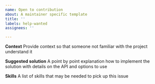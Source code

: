```yaml
---
name: Open to contribution
about: A maintainer specific template
title: ''
labels: help-wanted 
assignees: ''

---
```


**Context**
Provide context so that someone not familiar with the project understand it

**Suggested solution**
A point by point explanation how to implement the solution
with details on the API and options to use

**Skills**
A list of skills that may be needed to pick up this issue
